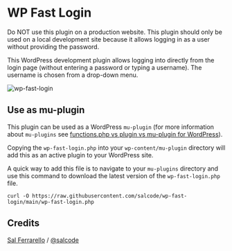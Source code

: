 # WP Fast Login

Do NOT use this plugin on a production website. This plugin should only be used on a local development site because it allows logging in as a user without providing the password.

This WordPress development plugin allows logging into directly from the login page (without entering a password or typing a username). The username is chosen from a drop-down menu.

![wp-fast-login](https://user-images.githubusercontent.com/5194588/120109505-b640e380-c137-11eb-846d-8b685e66752e.gif)

## Use as mu-plugin

This plugin can be used as a WordPress `mu-plugin` (for more information about `mu-plugins` see [functions.php vs plugin vs mu-plugin for WordPress](https://salferrarello.com/functions-plugin-mu-plugin-wordpress/)).

Copying the `wp-fast-login.php` into your `wp-content/mu-plugin` directory will add this as an active plugin to your WordPress site.

A quick way to add this file is to navigate to your `mu-plugins` directory and use this command to download the latest version of the `wp-fast-login.php` file.

```
curl -O https://raw.githubusercontent.com/salcode/wp-fast-login/main/wp-fast-login.php
```

## Credits

[Sal Ferrarello](https://salferrarello.com) / [@salcode](https://twitter.com/salcode)
